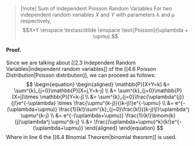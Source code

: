 >[!note] Sum of Independent Poisson Random Variables
>For two independent random variables $X$ and $Y$ with parameters $\uplambda$ and $\upmu$ respectively,
>$$X+Y \enspace \textasciitilde \enspace \text{Poisson}(\uplambda + \upmu).$$
#### Proof.
Since we are talking about [[2.3 Independent Random Variables|independent random variables]] of the [[4.6 Poisson Distribution|Poisson distribution]], we can proceed as follows:
$$
\begin{equation}
\begin{aligned}
\mathbb{P}[X+Y=k] &= \sum^{k}_{j=0}\mathbb{P}[X=j,Y=k-j] \\
&= \sum^{k}_{j=0}\mathbb{P}[X=j]\times \mathbb{P}[Y=k-j] \\
&= \sum^{k}_{j=0}\frac{\uplambda^{j}}{j!}e^{-\uplambda} \times \frac{\upmu^{k-j}}{(k-j)!}e^{-\upmu} \\
&= e^{-(\uplambda+\upmu)} \frac{1}{k!}\sum^{k}_{j=0}\frac{k!}{(k-j)!j!}\uplambda^j \upmu^{k-j} \\
&= e^{-(\uplambda+\upmu)} \frac{1}{k!}\binom{k}{j}\uplambda^j \upmu^{k-j} \\
&= \frac{(\uplambda+\upmu)^k}{k!}e^{-(\uplambda+\upmu)}
\end{aligned}
\end{equation}
$$
Where in line 6 the [[6.4 Binomial Theorem|binomial theorem]] is used.
